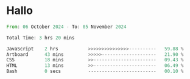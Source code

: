 # Hallo
<!--START_SECTION:waka-->

```rust
From: 06 October 2024 - To: 05 November 2024

Total Time: 3 hrs 20 mins

JavaScript    2 hrs           >>>>>>>>>>>>>>>----------   59.88 %
Artboard      43 mins         >>>>>--------------------   21.90 %
CSS           18 mins         >>-----------------------   09.43 %
HTML          13 mins         >>-----------------------   06.49 %
Bash          0 secs          -------------------------   00.10 %
```

<!--END_SECTION:waka-->
